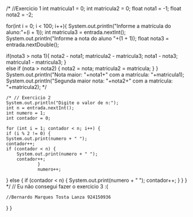    
   /* //Exercicio 1
   int matricula1 = 0;
   int matricula2 = 0;
   float nota1 = -1;
   float nota2 = -2;
    
   for(int i = 0; i < 100; i++){
   System.out.println("Informe a matrícula do aluno:"+(i + 1));
   int matricula3 = entrada.nextInt();
   System.out.println("Informe a nota do aluno "+(1 + 1));
   float nota3 = entrada.nextDouble();
   
   if(nota3 > nota 1){
     nota2 - nota1;
     matricula2 - matricula3;
     nota1 - nota3;
     matricula1 - matricula3;
    }  
    else if (nota > nota2)
    {
     nota2 = nota;
     matricula2 = matricula;
   }
   }  
    System.out.println("Nota maior: "+nota1+" com a matrícula: "+matricula1);
    System.out.println("Segunda maior nota: "+nota2+" com a matrícula: "+matricula2); 
   */
    
    /* // Exercicio 2
    System.out.println("Digite o valor de n:");
    int n = entrada.nextInt();
    int numero = 1;
    int contador = 0;

    for (int i = 1; contador < n; i++) {
    if (i % 2 != 0) {
    System.out.print(numero + " ");
    contador++;
    if (contador < n) {
        System.out.print(numero + " ");
        contador++;
                }
                numero++;
  } else {
    if (contador < n) {
                    System.out.print(numero + " ");
                    contador++;
                }
            }
        }
  */
   // Eu não consegui fazer o exercicio 3 :( 
    
    //Bernardo Marques Tosta Lanza 924150936
    
  }
}
